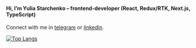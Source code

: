 #### Hi, I’m Yulia Starchenko – frontend-developer (React, Redux/RTK, Next.js, TypeScript)
Connect with me in [telegram](http://t.me/julia_amake) or [linkedin](https://www.linkedin.com/in/julia-amake/).

[![Top Langs](https://github-readme-stats.vercel.app/api/top-langs/?username=julia-amake&layout=donut)](https://github.com/anuraghazra/github-readme-stats)


<!--
**julia-amake/julia-amake** is a ✨ _special_ ✨ repository because its `README.md` (this file) appears on your GitHub profile.

Here are some ideas to get you started:

- 🔭 I’m currently working on ...
- 🌱 I’m currently learning ...
- 👯 I’m looking to collaborate on ...
- 🤔 I’m looking for help with ...
- 💬 Ask me about ...
- 📫 How to reach me: ...
- 😄 Pronouns: ...
- ⚡ Fun fact: ...
-->
